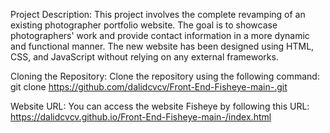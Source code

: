 Project Description: 
This project involves the complete revamping of an existing photographer portfolio website. 
The goal is to showcase photographers' work and provide contact information in a more dynamic and functional manner.
The new website has been designed using HTML, CSS, and JavaScript without relying on any external frameworks.


Cloning the Repository:
Clone the repository using the following command:
git clone https://github.com/dalidcvcv/Front-End-Fisheye-main-.git


Website URL:
You can access the website Fisheye by following this URL:
https://dalidcvcv.github.io/Front-End-Fisheye-main-/index.html
